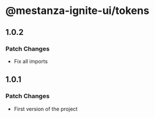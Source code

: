 # @mestanza-ignite-ui/tokens

## 1.0.2

### Patch Changes

- Fix all imports

## 1.0.1

### Patch Changes

- First version of the project
